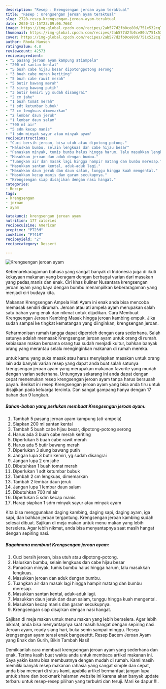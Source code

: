 ```yaml
---
description: "Resep : Krengsengan jeroan ayam teraktual"
title: "Resep : Krengsengan jeroan ayam teraktual"
slug: 2720-resep-krengsengan-jeroan-ayam-teraktual
date: 2020-11-15T23:09:06.766Z
image: https://img-global.cpcdn.com/recipes/2ab577d2fb0ce80d/751x532cq70/krengsengan-jeroan-ayam-foto-resep-utama.jpg
thumbnail: https://img-global.cpcdn.com/recipes/2ab577d2fb0ce80d/751x532cq70/krengsengan-jeroan-ayam-foto-resep-utama.jpg
cover: https://img-global.cpcdn.com/recipes/2ab577d2fb0ce80d/751x532cq70/krengsengan-jeroan-ayam-foto-resep-utama.jpg
author: Rhoda Hanson
ratingvalue: 4.8
reviewcount: 42573
recipeingredient:
- "5 pasang jeroan ayam kampung atiampela"
- "200 ml santan kental"
- "5 buah cabe hijau besar dipotongpotong serong"
- "3 buah cabe merah keriting"
- "5 buah cabe rawit merah"
- "5 butir bawang merah"
- "3 siung bawang putih"
- "3 butir kemiri yg sudah disangrai"
- "2 cm jahe"
- "1 buah tomat merah"
- "1 sdt ketumbar bubuk"
- "2 cm lengkuas dimemarkan"
- "2 lembar daun jeruk"
- "1 lembar daun salam"
- "700 ml air"
- "5 sdm kecap manis"
- "1 sdm minyak sayur atau minyak ayam"
recipeinstructions:
- "Cuci bersih jeroan, bisa utuh atau dipotong-potong."
- "Haluskan bumbu, selain lengkuas dan cabe hijau besar"
- "Panaskan minyak, tumis bumbu halus hingga harum, lalu masukkan lengkuas."
- "Masukkan jeroan dan aduk dengan bumbu."
- "Tuangkan air dan masak lagi hingga hampir matang dan bumbu meresap."
- "Masukkan santan kental, aduk-aduk lagi."
- "Masukkan daun jeruk dan daun salam, tunggu hingga kuah mengental."
- "Masukkan kecap manis dan garam secukupnya."
- "Krengsengan siap disajikan dengan nasi hangat."
categories:
- Recipe
tags:
- krengsengan
- jeroan
- ayam

katakunci: krengsengan jeroan ayam 
nutrition: 177 calories
recipecuisine: American
preptime: "PT23M"
cooktime: "PT41M"
recipeyield: "2"
recipecategory: Dessert

---
```



![Krengsengan jeroan ayam](https://img-global.cpcdn.com/recipes/2ab577d2fb0ce80d/751x532cq70/krengsengan-jeroan-ayam-foto-resep-utama.jpg)

Kebenarekaragaman bahasa yang sangat banyak di Indonesia juga di ikuti kekayaan makanan yang beragam dengan berbagai varian dari masakan yang pedas,manis dan enak. Ciri khas kuliner Nusantara krengsengan jeroan ayam yang kaya dengan bumbu menampilkan keberaragaman yang menjadi ciri budaya kita.


Makanan Krengsengan Ampela Hati Ayam ini enak anda bisa mencoba memasak sendiri dirumah. Jeroan atau ati ampela ayam merupakan salah satu bahan yang enak dan nikmat untuk dijadikan. Cara Membuat Krengsengan Jeroan Kambing Masak hingga jeroan kambing empuk. Jika sudah sampai ke tingkat kematangan yang diinginkan, krengsengan jeroan.

Keharmonisan rumah tangga dapat diperoleh dengan cara sederhana. Salah satunya adalah memasak Krengsengan jeroan ayam untuk orang di rumah. kebiasaan makan bersama orang tua sudah menjadi kultur, bahkan banyak orang yang merantau selalu menginginkan makanan di rumah mereka.

untuk kamu yang suka masak atau harus menyiapkan masakan untuk orang lain ada banyak varian resep yang dapat anda buat salah satunya krengsengan jeroan ayam yang merupakan makanan favorite yang mudah dengan varian sederhana. Untungnya sekarang ini anda dapat dengan cepat menemukan resep krengsengan jeroan ayam tanpa harus bersusah payah.
Berikut ini resep Krengsengan jeroan ayam yang bisa anda tiru untuk disajikan pada keluarga tercinta. Dan sangat gampang hanya dengan 17 bahan dan 9 langkah.


<!--inarticleads1-->

##### Bahan-bahan yang perlukan membuat Krengsengan jeroan ayam:

1. Tambah 5 pasang jeroan ayam kampung (ati-ampela)
1. Siapkan 200 ml santan kental
1. Tambah 5 buah cabe hijau besar, dipotong-potong serong
1. Harus ada 3 buah cabe merah keriting
1. Diperlukan 5 buah cabe rawit merah
1. Harus ada 5 butir bawang merah
1. Diperlukan 3 siung bawang putih
1. Jangan lupa 3 butir kemiri, yg sudah disangrai
1. Jangan lupa 2 cm jahe
1. Dibutuhkan 1 buah tomat merah
1. Diperlukan 1 sdt ketumbar bubuk
1. Tambah 2 cm lengkuas, dimemarkan
1. Tambah 2 lembar daun jeruk
1. Jangan lupa 1 lembar daun salam
1. Dibutuhkan 700 ml air
1. Diperlukan 5 sdm kecap manis
1. Harap siapkan 1 sdm minyak sayur atau minyak ayam


Kita bisa menggunakan daging kambing, daging sapi, daging ayam, iga sapi, dan bahkan jeroan tergantung. Krengsengan jeroan kambing sudah selesai dibuat. Sajikan di meja makan untuk menu makan yang lebih berselera. Agar lebih nikmat, anda bisa menyantapnya saat masih hangat dengan sepiring nasi. 

<!--inarticleads2-->

##### Bagaimana membuat  Krengsengan jeroan ayam:

1. Cuci bersih jeroan, bisa utuh atau dipotong-potong.
1. Haluskan bumbu, selain lengkuas dan cabe hijau besar
1. Panaskan minyak, tumis bumbu halus hingga harum, lalu masukkan lengkuas.
1. Masukkan jeroan dan aduk dengan bumbu.
1. Tuangkan air dan masak lagi hingga hampir matang dan bumbu meresap.
1. Masukkan santan kental, aduk-aduk lagi.
1. Masukkan daun jeruk dan daun salam, tunggu hingga kuah mengental.
1. Masukkan kecap manis dan garam secukupnya.
1. Krengsengan siap disajikan dengan nasi hangat.


Sajikan di meja makan untuk menu makan yang lebih berselera. Agar lebih nikmat, anda bisa menyantapnya saat masih hangat dengan sepiring nasi. Jeroan ayam, ready siang hari, buka senin sampai minggu. Resep krengsengan ayam terasi enak bangeeetttt. Resep Bacem Jeroan Ayam yang Enak dan Gurih, Bikin Tambah Nasi! 

Demikianlah cara membuat krengsengan jeroan ayam yang sederhana dan enak. Terima kasih buat waktu anda untuk membaca artikel makanan ini. Saya yakin kamu bisa membuatnya dengan mudah di rumah. Kami masih memiliki banyak resep makanan rahasia yang sangat simple dan cepat, anda bisa mencari di situs kami, apabila artikel bermanfaat jangan lupa untuk share dan bookmark halaman website ini karena akan banyak update terbaru untuk resep-resep pilihan yang terbukti dan teruji. Mari ke dapur !!!. 
